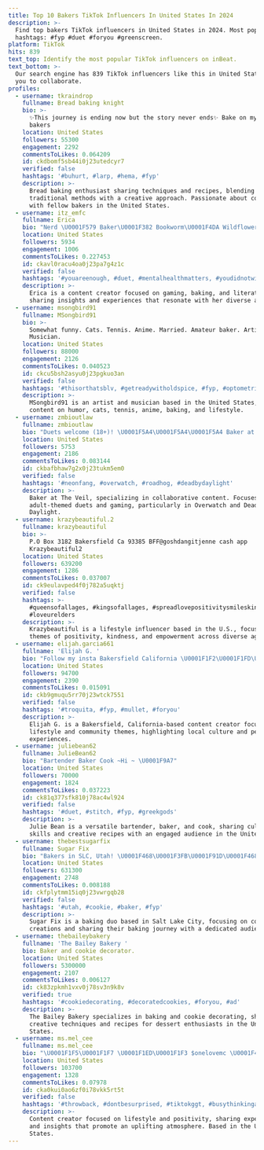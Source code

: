 ```yaml
---
title: Top 10 Bakers TikTok Influencers In United States In 2024
description: >-
  Find top bakers TikTok influencers in United States in 2024. Most popular
  hashtags: #fyp #duet #foryou #greenscreen.
platform: TikTok
hits: 839
text_top: Identify the most popular TikTok influencers on inBeat.
text_bottom: >-
  Our search engine has 839 TikTok influencers like this in United States for
  you to collaborate.
profiles:
  - username: tkraindrop
    fullname: Bread baking knight
    bio: >-
      ✨This journey is ending now but the story never ends✨ Bake on my fellow
      bakers
    location: United States
    followers: 55300
    engagement: 2292
    commentsToLikes: 0.064209
    id: ckdbomf5sb44i0j23utedcyr7
    verified: false
    hashtags: '#buhurt, #larp, #hema, #fyp'
    description: >-
      Bread baking enthusiast sharing techniques and recipes, blending
      traditional methods with a creative approach. Passionate about connecting
      with fellow bakers in the United States.
  - username: itz_emfc
    fullname: Erica
    bio: "Nerd \U0001F579 Baker\U0001F382 Bookworm\U0001F4DA Wildflower\U0001F337 she/her \U0001F3F3️‍\U0001F308"
    location: United States
    followers: 5934
    engagement: 1006
    commentsToLikes: 0.227453
    id: ckavl0racu4oa0j23pa7g4z1c
    verified: false
    hashtags: '#youareenough, #duet, #mentalhealthmatters, #youdidnotwin'
    description: >-
      Erica is a content creator focused on gaming, baking, and literature,
      sharing insights and experiences that resonate with her diverse audience.
  - username: msongbird91
    fullname: MSongbird91
    bio: >-
      Somewhat funny. Cats. Tennis. Anime. Married. Amateur baker. Artist.
      Musician.
    location: United States
    followers: 88000
    engagement: 2126
    commentsToLikes: 0.040523
    id: ckcu5bsh2asyu0j23pgkuo3an
    verified: false
    hashtags: '#thisorthatsblv, #getreadywitholdspice, #fyp, #optometrist'
    description: >-
      MSongbird91 is an artist and musician based in the United States, sharing
      content on humor, cats, tennis, anime, baking, and lifestyle.
  - username: zmbioutlaw
    fullname: zmbioutlaw
    bio: "Duets welcome (18+)! \U0001F5A4\U0001F5A4\U0001F5A4 Baker at #theveil"
    location: United States
    followers: 5753
    engagement: 2186
    commentsToLikes: 0.083144
    id: ckbafbhaw7g2x0j23tukm5em0
    verified: false
    hashtags: '#neonfang, #overwatch, #roadhog, #deadbydaylight'
    description: >-
      Baker at The Veil, specializing in collaborative content. Focuses on
      adult-themed duets and gaming, particularly in Overwatch and Dead by
      Daylight.
  - username: krazybeautiful.2
    fullname: krazybeautiful
    bio: >-
      P.O Box 3182 Bakersfield Ca 93385 BFF@goshdangitjenne cash app
      Krazybeautiful2
    location: United States
    followers: 639200
    engagement: 1286
    commentsToLikes: 0.037007
    id: ck9eulavped4f0j782a5uqktj
    verified: false
    hashtags: >-
      #queensofallages, #kingsofallages, #spreadlovepositivitysmileskindness,
      #loveurelders
    description: >-
      Krazybeautiful is a lifestyle influencer based in the U.S., focusing on
      themes of positivity, kindness, and empowerment across diverse age groups.
  - username: elijah.garcia661
    fullname: 'Elijah G. '
    bio: "Follow my insta Bakersfield California \U0001F1F2\U0001F1FD\U0001F525 Jalisco"
    location: United States
    followers: 94700
    engagement: 2390
    commentsToLikes: 0.015091
    id: ckb9gmuqu5rr70j23wtck7551
    verified: false
    hashtags: '#troquita, #fyp, #mullet, #foryou'
    description: >-
      Elijah G. is a Bakersfield, California-based content creator focusing on
      lifestyle and community themes, highlighting local culture and personal
      experiences.
  - username: juliebean62
    fullname: JulieBean62
    bio: "Bartender Baker Cook ~Hi ~ \U0001F9A7"
    location: United States
    followers: 70000
    engagement: 1824
    commentsToLikes: 0.037223
    id: ck81q377sfk810j78ac4wl924
    verified: false
    hashtags: '#duet, #stitch, #fyp, #greekgods'
    description: >-
      Julie Bean is a versatile bartender, baker, and cook, sharing culinary
      skills and creative recipes with an engaged audience in the United States.
  - username: thebestsugarfix
    fullname: Sugar Fix
    bio: "Bakers in SLC, Utah! \U0001F468\U0001F3FB‍\U0001F91D‍\U0001F468\U0001F3FE Next cookie drop is on 2/21/21 SUGAR FIX"
    location: United States
    followers: 631300
    engagement: 2748
    commentsToLikes: 0.008188
    id: ckfplytmm15iq0j23vwrgqb28
    verified: false
    hashtags: '#utah, #cookie, #baker, #fyp'
    description: >-
      Sugar Fix is a baking duo based in Salt Lake City, focusing on cookie
      creations and sharing their baking journey with a dedicated audience.
  - username: thebaileybakery
    fullname: 'The Bailey Bakery '
    bio: Baker and cookie decorator.
    location: United States
    followers: 5300000
    engagement: 2107
    commentsToLikes: 0.006127
    id: ck83zpkmh1vxv0j78sv3n9k8v
    verified: true
    hashtags: '#cookiedecorating, #decoratedcookies, #foryou, #ad'
    description: >-
      The Bailey Bakery specializes in baking and cookie decorating, sharing
      creative techniques and recipes for dessert enthusiasts in the United
      States.
  - username: ms.mel_cee
    fullname: ms.mel_cee
    bio: "\U0001F1F5\U0001F1F7 \U0001F1ED\U0001F1F3 $onelovemc \U0001F48C PO Box 11283 Bakersfield, CA 93389 Positive vibes \U0001F64F\U0001F3FC"
    location: United States
    followers: 103700
    engagement: 1328
    commentsToLikes: 0.07978
    id: cka0kui0ao6zf0i78vkk5rt5t
    verified: false
    hashtags: '#throwback, #dontbesurprised, #tiktokggt, #busythinkingabout'
    description: >-
      Content creator focused on lifestyle and positivity, sharing experiences
      and insights that promote an uplifting atmosphere. Based in the United
      States.
---
```


